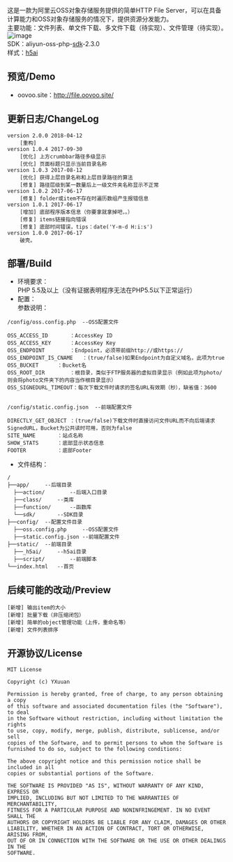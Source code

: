 这是一款为阿里云OSS对象存储服务提供的简单HTTP File Server，可以在具备计算能力和OSS对象存储服务的情况下，提供资源分发能力。  
主要功能：文件列表、单文件下载、多文件下载（待实现）、文件管理（待实现）。
![image](https://yxuuan.github.io/hfs4oss-demo/demo.png)  
SDK：aliyun-oss-php-[sdk](https://promotion.aliyun.com/ntms/act/ossdoclist.html)-2.3.0  
样式：[h5ai](https://larsjung.de/h5ai/)

## 预览/Demo
* oovoo.site：http://file.oovoo.site/

## 更新日志/ChangeLog
```
version 2.0.0 2018-04-12
	[重构]
version 1.0.4 2017-09-30
	[优化] 上方crumbbar路径多级显示
	[优化] 页面标题只显示当前目录名称
version 1.0.3 2017-08-12
	[优化] 获得上层目录名称和上层目录路径的算法
	[修复] 路径层级到某一数量后上一级文件夹名称显示不正常
version 1.0.2 2017-06-17
	[修复] folder或item不存在时遍历数组产生报错信息
version 1.0.1 2017-06-17
	[增加] 底部程序版本信息（你要拿就拿掉吧，。）
	[修复] items链接指向错误
	[修复] 底部时间错误，tips：date('Y-m-d H:i:s')
version 1.0.0 2017-06-17
	破壳。
```

## 部署/Build
* 环境要求：  
PHP 5.5及以上（没有证据表明程序无法在PHP5.5以下正常运行）
* 配置：   
参数说明：
~~~
/config/oss.config.php	--OSS配置文件  

OSS_ACCESS_ID		：AccessKey ID
OSS_ACCESS_KEY		：AccessKey Key
OSS_ENDPOINT		：Endpoint，必须带前缀http://或https://
OSS_ENDPOINT_IS_CNAME	：(true/false)如果Endpoint为自定义域名，此项为true
OSS_BUCKET		：Bucket名
OSS_ROOT_DIR		：根目录，类似于FTP服务器的虚拟目录显示（例如此项为photo/则会将photo文件夹下的内容当作根目录显示）
OSS_SIGNEDURL_TIMEOUT：每次下载文件时请求的签名URL有效期（秒），缺省值：3600


/config/static.config.json	--前端配置文件 

DIRECTLY_GET_OBJECT	：(true/false)下载文件时直接访问文件URL而不向后端请求SignedURL，Bucket为公共读时可用，否则为false
SITE_NAME		：站点名称
SHOW_STATS		：底部显示状态信息
FOOTER			：底部Footer
~~~
 
* 文件结构：
```
/
├──app/		--后端目录
  ├──action/		--后端入口目录
  ├──class/		--类库
  ├──function/		--函数库
  └──sdk/		--SDK目录
├──config/	--配置文件目录
  ├──oss.config.php		--OSS配置文件
  ├──static.config.json	--前端配置文件
├──static/	--前端目录
  ├──_h5ai/		--h5ai目录
  ├──script/		--前端脚本
└──index.html	--首页
```

## 后续可能的改动/Preview
```
[新增] 输出item的大小
[新增] 批量下载（非压缩闭包）
[新增] 简单的object管理功能（上传，重命名等）
[新增] 文件列表排序
```

## 开源协议/License
```
MIT License

Copyright (c) YXuuan

Permission is hereby granted, free of charge, to any person obtaining a copy
of this software and associated documentation files (the "Software"), to deal
in the Software without restriction, including without limitation the rights
to use, copy, modify, merge, publish, distribute, sublicense, and/or sell
copies of the Software, and to permit persons to whom the Software is
furnished to do so, subject to the following conditions:

The above copyright notice and this permission notice shall be included in all
copies or substantial portions of the Software.

THE SOFTWARE IS PROVIDED "AS IS", WITHOUT WARRANTY OF ANY KIND, EXPRESS OR
IMPLIED, INCLUDING BUT NOT LIMITED TO THE WARRANTIES OF MERCHANTABILITY,
FITNESS FOR A PARTICULAR PURPOSE AND NONINFRINGEMENT. IN NO EVENT SHALL THE
AUTHORS OR COPYRIGHT HOLDERS BE LIABLE FOR ANY CLAIM, DAMAGES OR OTHER
LIABILITY, WHETHER IN AN ACTION OF CONTRACT, TORT OR OTHERWISE, ARISING FROM,
OUT OF OR IN CONNECTION WITH THE SOFTWARE OR THE USE OR OTHER DEALINGS IN THE
SOFTWARE.
```
